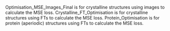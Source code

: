 Optimisation_MSE_Images_Final is for crystalline structures using images to calculate the MSE loss.
Crystalline_FT_Optimisation is for crystalline structures using FTs to calculate the MSE loss.
Protein_Optimisation is for protein (aperiodic) structures using FTs to calculate the MSE loss.
